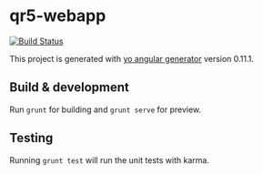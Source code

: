 # qr5-webapp

[![Build Status](https://travis-ci.org/mbasanta/QR5Webapp.svg)](https://travis-ci.org/mbasanta/QR5Webapp)

This project is generated with [yo angular generator](https://github.com/yeoman/generator-angular)
version 0.11.1.

## Build & development

Run `grunt` for building and `grunt serve` for preview.

## Testing

Running `grunt test` will run the unit tests with karma.
